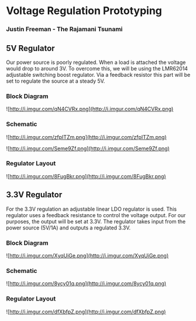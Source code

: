# Voltage Regulation Prototyping #
### Justin Freeman - The Rajamani Tsunami ###



## 5V Regulator ##

Our power source is poorly regulated. When a load is attached the voltage would drop to around 3V.  To overcome this, we will be using the LMR62014 adjustable switching boost regulator.  Via a feedback resistor this part will be set to regulate the source at a steady 5V.

### Block Diagram ###

![http://i.imgur.com/qN4CVRx.png](http://i.imgur.com/qN4CVRx.png)

### Schematic ###

![http://i.imgur.com/zfpITZm.png](http://i.imgur.com/zfpITZm.png)

![http://i.imgur.com/Seme9Zf.png](http://i.imgur.com/Seme9Zf.png)

### Regulator Layout ###

![http://i.imgur.com/8FugBkr.png](http://i.imgur.com/8FugBkr.png)

## 3.3V Regulator ##

For the 3.3V regulation an adjustable linear LDO regulator is used.  This regulator uses a feedback resistance to control the voltage output. For our purposes, the output will be set at 3.3V.  The regulator takes input from the power source (5V/1A) and outputs a regulated 3.3V.

### Block Diagram ###

![http://i.imgur.com/XyqUiGe.png](http://i.imgur.com/XyqUiGe.png)

### Schematic ###

![http://i.imgur.com/8ycy01q.png](http://i.imgur.com/8ycy01q.png)

### Regulator Layout ###

![http://i.imgur.com/dfXbfpZ.png](http://i.imgur.com/dfXbfpZ.png)